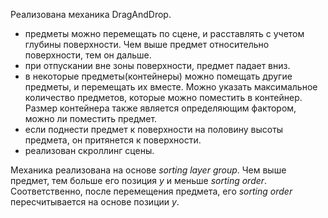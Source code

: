 Реализована механика DragAndDrop.    
- предметы можно перемещать по сцене, и расставлять с учетом глубины поверхности. Чем выше предмет относительно поверхности, тем он дальше.   
- при отпускании вне зоны поверхности, предмет падает вниз.
- в некоторые предметы(контейнеры) можно помещать другие предметы, и перемещать их вместе. Можно указать максимальное количество предметов, которые можно поместить в контейнер. Размер контейнера также является определяющим фактором, можно ли поместить предмет.
- если поднести предмет к поверхности на половину высоты предмета, он притянется  к поверхности.
- реализован скроллинг сцены.

Механика реализована на основе _sorting layer group_. Чем выше предмет, тем больше его позиция _y_ и меньше _sorting order_. Соответственно, после перемещения предмета, его _sorting order_ пересчитывается на основе позиции _y_. 
 
